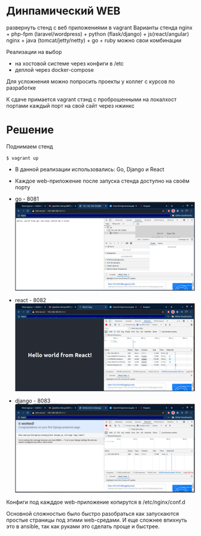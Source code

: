 # Динпамический WEB

развернуть стенд с веб приложениями в vagrant
Варианты стенда
nginx + php-fpm (laravel/wordpress) + python (flask/django) + js(react/angular)
nginx + java (tomcat/jetty/netty) + go + ruby
можно свои комбинации

Реализации на выбор
- на хостовой системе через конфиги в /etc
- деплой через docker-compose

Для усложнения можно попросить проекты у коллег с курсов по разработке

К сдаче примается
vagrant стэнд с проброшенными на локалхост портами
каждый порт на свой сайт
через нжинкс

# Решение

Поднимаем стенд

    $ vagrant up

- В данной реализации использовались: Go, Django и React
- Каждое web-приложение после запуска стенда доступно на своём порту
- go - 8081
![alt text](pic1.png "Hello world from go")

- react - 8082
![alt text](pic2.png "Hello worl from react")

- django - 8083
![alt text](pic3.png "Hello from django")

Конфиги под кажддое web-приложение копирутся в /etc/nginx/conf.d

Основной сложностью было быстро разобраться как запускаются простые страницы под этими web-средами. И еще сложнее впихнуть это в ansible, так как руками это сделать проще и быстрее.


